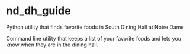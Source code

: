 # nd_dh_guide
Python utility that finds favorite foods in South Dining Hall at Notre Dame

Command line utility that keeps a list of your favorite foods and lets you know when they are in the dining hall.
